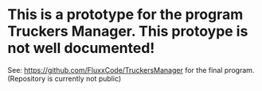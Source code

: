 # This is a prototype for the program Truckers Manager. This protoype is not well documented!

See: https://github.com/FluxxCode/TruckersManager for the final program.
(Repository is currently not public)
